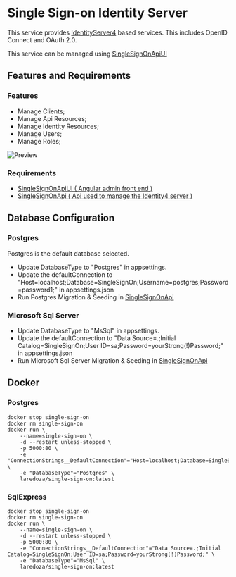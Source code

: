 # Single Sign-on Identity Server

This service provides [IdentityServer4](http://docs.identityserver.io/en/latest/) based services. This includes OpenID Connect and OAuth 2.0. 

This service can be managed using [SingleSignOnApiUI](https://github.com/laredoza/SingleSignOnUI) 

## Features and Requirements

### Features

- Manage Clients;
- Manage Api Resources;
- Manage Identity Resources;
- Manage Users;
- Manage Roles;


![Preview](https://raw.githubusercontent.com/laredoza/SingleSignOnUI/master/SingleSignOn.gif)

### Requirements 
- [SingleSignOnApiUI ( Angular admin front end )](https://github.com/laredoza/SingleSignOnUI)
- [SingleSignOnApi ( Api used to manage the Identity4 server )](https://github.com/laredoza/SingleSignOnApi) 

## Database Configuration

### Postgres

Postgres is the default database selected.

- Update DatabaseType to "Postgres" in appsettings.
- Update the defaultConnection to "Host=localhost;Database=SingleSignOn;Username=postgres;Password=password1;" in  appsettings.json
- Run Postgres Migration & Seeding in [SingleSignOnApi](https://github.com/laredoza/SingleSignOnApi)

### Microsoft Sql Server

- Update DatabaseType to "MsSql" in appsettings.
- Update the defaultConnection to "Data Source=.;Initial Catalog=SingleSignOn;User ID=sa;Password=yourStrong(!)Password;" in appsettings.json
- Run Microsoft Sql Server Migration & Seeding in [SingleSignOnApi](https://github.com/laredoza/SingleSignOnApi)

## Docker

### Postgres

```
docker stop single-sign-on 
docker rm single-sign-on  
docker run \
	--name=single-sign-on \
	-d --restart unless-stopped \
	-p 5000:80 \
	-e "ConnectionStrings__DefaultConnection"="Host=localhost;Database=SingleSignOn;Username=postgres;Password=password1;" \
	-e "DatabaseType"="Postgres" \
	laredoza/single-sign-on:latest
```

### SqlExpress

```
docker stop single-sign-on 
docker rm single-sign-on  
docker run \
	--name=single-sign-on \
	-d --restart unless-stopped \
	-p 5000:80 \
	-e "ConnectionStrings__DefaultConnection"="Data Source=.;Initial Catalog=SingleSignOn;User ID=sa;Password=yourStrong(!)Password;" \
	-e "DatabaseType"="MsSql" \
	laredoza/single-sign-on:latest
```